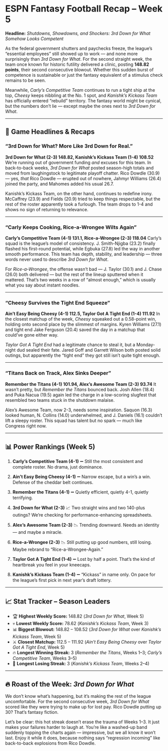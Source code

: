 # ESPN Fantasy Football Recap – Week 5

**Headline:** *Shutdowns, Showdowns, and Shockers: 3rd Down for What Somehow Looks Competent*

As the federal government shutters and paychecks freeze, the league’s “essential employees” still showed up to work — and none more surprisingly than *3rd Down for What*. For the second straight week, the team once known for historic futility delivered a clinic, posting **148.82 points**, their second consecutive blowout. Whether this sudden burst of competence is sustainable or just the fantasy equivalent of a stimulus check remains to be seen.

Meanwhile, *Carly’s Competitive Team* continues to run a tight ship at the top, *Cheesy* keeps nibbling at the No. 1 spot, and *Kanishk’s Kickass Team* has officially entered “rebuild” territory. The fantasy world might be cynical, but the numbers don’t lie — except maybe the ones next to *3rd Down for What*.

---

## 🏈 Game Headlines & Recaps

### **“3rd Down for What? More Like 3rd Down for Real.”**

**3rd Down for What (2-3) 148.82, Kanishk’s Kickass Team (1-4) 108.52**
We’re running out of government funding *and* excuses for this team. In back-to-back weeks, *3rd Down for What* posted season-high totals and moved from laughingstock to legitimate playoff chatter. Rico Dowdle (30.9) — yes, *that* Rico Dowdle — erupted out of nowhere, Jahmyr Williams (26.4) joined the party, and Mahomes added his usual 26.7.

Kanishk’s Kickass Team, on the other hand, continues to redefine irony. McCaffrey (23.9) and Fields (20.9) tried to keep things respectable, but the rest of the roster apparently took a furlough. The team drops to 1-4 and shows no sign of returning to relevance.

---

### **“Carly Keeps Cooking, Rice-a-Wrongee Wilts Again”**

**Carly’s Competitive Team (4-1) 131.1, Rice-a-Wrongee (2-3) 118.04**
Carly’s squad is the league’s model of consistency. J. Smith-Njigba (23.2) finally flashed his first-round potential, while Egbuka (27.8) led the way in another smooth performance. This team has depth, stability, and leadership — three words never used to describe *3rd Down for What*.

For *Rice-a-Wrongee*, the offense wasn’t bad — J. Taylor (30.1) and J. Chase (26.0) both delivered — but the rest of the lineup sputtered when it mattered. That’s two weeks in a row of “almost enough,” which is usually what you say about instant noodles.

---

### **“Cheesy Survives the Tight End Squeeze”**

**Ain’t Easy Being Cheesy (4-1) 112.5, Taylor Got A Tight End (1-4) 111.92**
In the closest matchup of the week, *Cheesy* squeaked out a 0.58-point win, holding onto second place by the slimmest of margins. Kyren Williams (27.1) and tight end Jake Ferguson (20.4) saved the day in a matchup that could’ve gone either way.

*Taylor Got A Tight End* had a legitimate chance to steal it, but a Monday-night dud sealed their fate. Jared Goff and Garrett Wilson both posted solid outings, but apparently the “tight end” they got still isn’t quite tight enough.

---

### **“Titans Back on Track, Alex Sinks Deeper”**

**Remember the Titans (4-1) 101.94, Alex’s Awesome Team (2-3) 93.74**
It wasn’t pretty, but *Remember the Titans* bounced back. Josh Allen (18.4) and Puka Nacua (19.5) again led the charge in a low-scoring slugfest that resembled two teams stuck in the shutdown malaise.

Alex’s Awesome Team, now 2-3, needs some inspiration. Saquon (16.3) looked human, N. Collins (14.0) underwhelmed, and J. Daniels (16.1) couldn’t lift a sleepy roster. This squad has talent but no spark — much like Congress right now.

---

## 📊 Power Rankings (Week 5)

1. **Carly’s Competitive Team (4-1)** ➖
   Still the most consistent and complete roster. No drama, just dominance.

2. **Ain’t Easy Being Cheesy (4-1)** ➖
   Narrow escape, but a win’s a win. Defense of the cheddar belt continues.

3. **Remember the Titans (4-1)** ➖
   Quietly efficient, quietly 4-1, quietly terrifying.

4. **3rd Down for What (2-3)** 📈
   Two straight wins and two 140-plus outings? We’re checking for performance-enhancing spreadsheets.

5. **Alex’s Awesome Team (2-3)** 📉
   Trending downward. Needs an identity — and maybe a miracle.

6. **Rice-a-Wrongee (2-3)** 📉
   Still putting up good numbers, still losing. Maybe rebrand to “Rice-a-Wrongee-Again.”

7. **Taylor Got A Tight End (1-4)** ➖
   Lost by half a point. That’s the kind of heartbreak you feel in your kneecaps.

8. **Kanishk’s Kickass Team (1-4)** ➖
   “Kickass” in name only. On pace for the league’s first pick in next year’s draft lottery.

---

## 📈 Stat Tracker – Season Leaders

* 🏆 **Highest Weekly Score:** 148.82 (*3rd Down for What*, Week 5)
* 💀 **Lowest Weekly Score:** 78.62 (*Kanishk’s Kickass Team*, Week 3)
* 📊 **Biggest Blowout:** 148.82 – 108.52 (*3rd Down for What* over *Kanishk’s Kickass Team*, Week 5)
* ⚔️ **Closest Matchup:** 112.5 – 111.92 (*Ain’t Easy Being Cheesy* over *Taylor Got A Tight End*, Week 5)
* 🔥 **Longest Winning Streak:** 3 (*Remember the Titans*, Weeks 1–3; *Carly’s Competitive Team*, Weeks 3–5)
* 😬 **Longest Losing Streak:** 3 (*Kanishk’s Kickass Team*, Weeks 2–4)

---

## 🔥 Roast of the Week: *3rd Down for What*

We don’t know what’s happening, but it’s making the rest of the league uncomfortable. For the second consecutive week, *3rd Down for What* scored like they were trying to make up for lost pay. Rico Dowdle putting up 30? That’s fantasy fiction.

Let’s be clear: this hot streak doesn’t erase the trauma of Weeks 1–3. It just makes your failures harder to laugh at. You’re like a washed-up band suddenly topping the charts again — impressive, but we all know it won’t last. Enjoy it while it does, because nothing says “regression incoming” like back-to-back explosions from Rico Dowdle.
